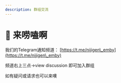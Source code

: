 ```yaml
---
description: 群组交流
---
```


# 🤳 来唠嗑啊

我们的Telegram通知频道： [https://t.me/nijigen\_emby](https://t.me/nijigen\_emby)

频道右上三点→view discussion 即可加入群组

如有疑问或请求也可以来噢
